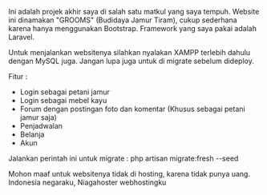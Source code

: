Ini adalah projek akhir saya di salah satu matkul yang saya tempuh. Website ini dinamakan "GROOMS" (Budidaya Jamur Tiram), cukup sederhana karena hanya menggunakan Bootstrap. Framework yang saya pakai adalah Laravel.

Untuk menjalankan websitenya silahkan nyalakan XAMPP terlebih dahulu dengan MySQL juga. Jangan lupa juga untuk di migrate sebelum dideploy.

Fitur :
- Login sebagai petani jamur
- Login sebagai mebel kayu
- Forum dengan postingan foto dan komentar (Khusus sebagai petani jamur saja)
- Penjadwalan
- Belanja
- Akun


Jalankan perintah ini untuk migrate :
php artisan migrate:fresh --seed

Mohon maaf untuk websitenya tidak di hosting, karena tidak punya uang. Indonesia negaraku, Niagahoster webhostingku
